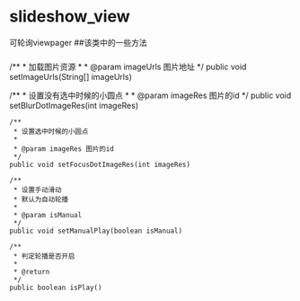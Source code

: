 # slideshow_view
可轮询viewpager
##该类中的一些方法
### 
   /**
     * 加载图片资源
     *
     * @param imageUrls 图片地址
     */
    public void setImageUrls(String[] imageUrls)
    
   /**
     * 设置没有选中时候的小圆点
     *
     * @param imageRes 图片的id
     */
    public void setBlurDotImageRes(int imageRes)
    
    /**
     * 设置选中时候的小圆点
     *
     * @param imageRes 图片的id
     */
    public void setFocusDotImageRes(int imageRes)
    
    /**
     * 设置手动滑动
     * 默认为自动轮播
     *
     * @param isManual
     */
    public void setManualPlay(boolean isManual) 
    
    /**
     * 判定轮播是否开启
     *
     * @return
     */
    public boolean isPlay() 
